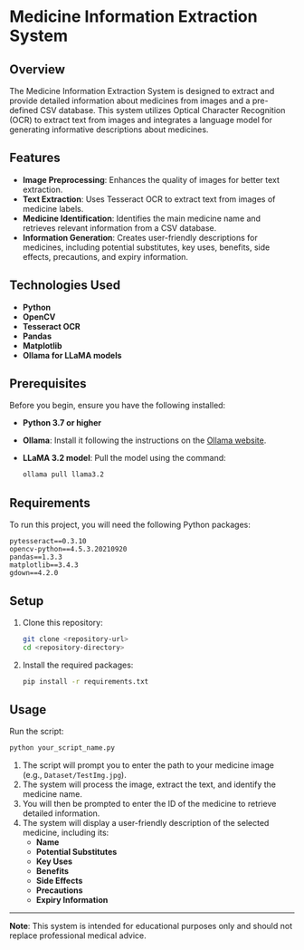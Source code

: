 
# Medicine Information Extraction System

## Overview

The Medicine Information Extraction System is designed to extract and provide detailed information about medicines from images and a pre-defined CSV database. This system utilizes Optical Character Recognition (OCR) to extract text from images and integrates a language model for generating informative descriptions about medicines.

## Features

- **Image Preprocessing**: Enhances the quality of images for better text extraction.
- **Text Extraction**: Uses Tesseract OCR to extract text from images of medicine labels.
- **Medicine Identification**: Identifies the main medicine name and retrieves relevant information from a CSV database.
- **Information Generation**: Creates user-friendly descriptions for medicines, including potential substitutes, key uses, benefits, side effects, precautions, and expiry information.

## Technologies Used

- **Python**
- **OpenCV**
- **Tesseract OCR**
- **Pandas**
- **Matplotlib**
- **Ollama for LLaMA models**

## Prerequisites

Before you begin, ensure you have the following installed:

- **Python 3.7 or higher**
- **Ollama**: Install it following the instructions on the [Ollama website](https://ollama.com/docs/getting-started).
- **LLaMA 3.2 model**: Pull the model using the command:

  ```bash
  ollama pull llama3.2
  ```

## Requirements

To run this project, you will need the following Python packages:

```plaintext
pytesseract==0.3.10
opencv-python==4.5.3.20210920
pandas==1.3.3
matplotlib==3.4.3
gdown==4.2.0
```

## Setup

1. Clone this repository:

   ```bash
   git clone <repository-url>
   cd <repository-directory>
   ```

2. Install the required packages:

   ```bash
   pip install -r requirements.txt
   ```

## Usage

Run the script:

```bash
python your_script_name.py
```

1. The script will prompt you to enter the path to your medicine image (e.g., `Dataset/TestImg.jpg`).
2. The system will process the image, extract the text, and identify the medicine name.
3. You will then be prompted to enter the ID of the medicine to retrieve detailed information.
4. The system will display a user-friendly description of the selected medicine, including its:
   - **Name**
   - **Potential Substitutes**
   - **Key Uses**
   - **Benefits**
   - **Side Effects**
   - **Precautions**
   - **Expiry Information**

---

**Note**: This system is intended for educational purposes only and should not replace professional medical advice.
